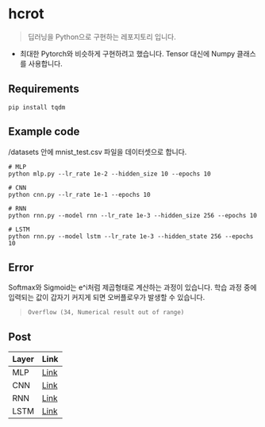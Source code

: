 # hcrot
> 딥러닝을 Python으로 구현하는 레포지토리 입니다.

- 최대한 Pytorch와 비슷하게 구현하려고 했습니다. Tensor 대신에 Numpy 클래스를 사용합니다.

## Requirements
```
pip install tqdm
```

## Example code
/datasets 안에 mnist_test.csv 파일을 데이터셋으로 합니다.  
```shell
# MLP
python mlp.py --lr_rate 1e-2 --hidden_size 10 --epochs 10

# CNN
python cnn.py --lr_rate 1e-1 --epochs 10

# RNN
python rnn.py --model rnn --lr_rate 1e-3 --hidden_size 256 --epochs 10

# LSTM
python rnn.py --model lstm --lr_rate 1e-3 --hidden_state 256 --epochs 10
```

## Error
Softmax와 Sigmoid는 e^i처럼 제곱형태로 계산하는 과정이 있습니다. 학습 과정 중에 입력되는 값이 갑자기 커지게 되면 오버플로우가 발생할 수 있습니다.  
> `Overflow (34, Numerical result out of range)`

## Post
| Layer | Link |
|-|-|
| MLP | [Link](https://emeraldgoose.github.io/pytorch/dl-implement/) |
| CNN | [Link](https://emeraldgoose.github.io/pytorch/cnn-implementation/) |
| RNN | [Link](https://emeraldgoose.github.io/pytorch/rnn-impl/) |
| LSTM | [Link](https://emeraldgoose.github.io/pytorch/lstm-implementation/)
